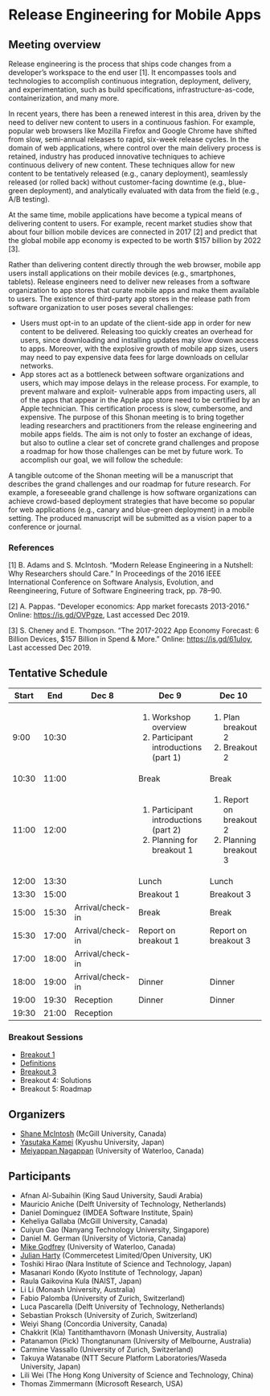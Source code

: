 # Release Engineering for Mobile Apps
## Meeting overview 
Release engineering is the process that ships code changes from a developer’s workspace to the end user [1]. It encompasses tools and technologies to accomplish continuous integration, deployment, delivery, and experimentation, such as build specifications, infrastructure-as-code, containerization, and many more.

In recent years, there has been a renewed interest in this area, driven by the need to deliver new content to users in a continuous fashion. For example, popular web browsers like Mozilla Firefox and Google Chrome have shifted from slow, semi-annual releases to rapid, six-week release cycles. In the domain of web applications, where control over the main delivery process is retained, industry has produced innovative techniques to achieve continuous delivery of new content. These techniques allow for new content to be tentatively released (e.g., canary deployment), seamlessly released (or rolled back) without customer-facing downtime (e.g., blue- green deployment), and analytically evaluated with data from the field (e.g., A/B testing).

At the same time, mobile applications have become a typical means of delivering content to users. For example, recent market studies show that about four billion mobile devices are connected in 2017 [2] and predict that the global mobile app economy is expected to be worth $157 billion by 2022 [3].

Rather than delivering content directly through the web browser, mobile app users install applications on their mobile devices (e.g., smartphones, tablets). Release engineers need to deliver new releases from a software organization to app stores that curate mobile apps and make them available to users. The existence of third-party app stores in the release path from software organization to user poses several challenges:

- Users must opt-in to an update of the client-side app in order for new content to be delivered. Releasing too quickly creates an overhead for users, since downloading and installing updates may slow down access to apps. Moreover, with the explosive growth of mobile app sizes, users may need to pay expensive data fees for large downloads on cellular networks.
- App stores act as a bottleneck between software organizations and users, which may impose delays in the release process. For example, to prevent malware and exploit- vulnerable apps from impacting users, all of the apps that appear in the Apple app store need to be certified by an Apple technician. This certification process is slow, cumbersome, and expensive.
The purpose of this Shonan meeting is to bring together leading researchers and practitioners from the release engineering and mobile apps fields. The aim is not only to foster an exchange of ideas, but also to outline a clear set of concrete grand challenges and propose a roadmap for how those challenges can be met by future work. To accomplish our goal, we will follow the schedule:

A tangible outcome of the Shonan meeting will be a manuscript that describes the grand challenges and our roadmap for future research. For example, a foreseeable grand challenge is how software organizations can achieve crowd-based deployment strategies that have become so popular for web applications (e.g., canary and blue-green deployment) in a mobile setting. The produced manuscript will be submitted as a vision paper to a conference or journal.

### References
[1] B. Adams and S. McIntosh. “Modern Release Engineering in a Nutshell: Why Researchers should Care.” In Proceedings of the 2016 IEEE International Conference on Software Analysis, Evolution, and Reengineering, Future of Software Engineering track, pp. 78–90.

[2] A. Pappas. “Developer economics: App market forecasts 2013-2016.” Online:  https://is.gd/OVPgze, Last accessed Dec 2019.

[3] S. Cheney and E. Thompson. “The 2017-2022 App Economy Forecast: 6 Billion Devices, $157 Billion in Spend & More.” Online: https://is.gd/61uIoy, Last accessed Dec 2019.

## Tentative Schedule

| Start | End   | Dec 8  | Dec 9  | Dec 10 | Dec 11 | Dec 12 |
| ----- | ----- | ------ | ------ | ------ | ------ | ------ |
| 9:00  | 10:30 | | <ol><li>Workshop overview</li><li>Participant introductions (part 1)</li></ol> | <ol><li>Plan breakout 2</li><li>Breakout 2</li></ol> | <ol><li>Plan breakout 4</li><li>Breakout 4</li></ol> | <ol><li>Roadmap Working Session</li></ol> |
| 10:30 | 11:00 | |  Break |  Break | Break | Break |
| 11:00 | 12:00 | | <ol><li>Participant introductions (part 2)</li><li>Planning for breakout 1</li></ol> | <ol><li>Report on breakout 2</li><li>Planning breakout 3</li></ol> | <ol><li>Report on breakout 4</li><li>Excursion details</li></ol> | <ol><li>Firm up future plans</li><li>Meeting closing</li></ol> |
| 12:00 | 13:30 | | Lunch | Lunch | Lunch | Lunch |
| 13:30 | 15:00 | | Breakout 1 | Breakout 3 | Excursion | Departure |
| 15:00 | 15:30 | Arrival/check-in | Break | Break | Excursion | |
| 15:30 | 17:00 | Arrival/check-in | Report on breakout 1 | Report on breakout 3 | Excursion | |
| 17:00 | 18:00 | Arrival/check-in | | | Excursion | |
| 18:00 | 19:00 | Arrival/check-in | Dinner | Dinner | Dinner | |
| 19:00 | 19:30 | Reception | Dinner | Dinner | Dinner | |
| 19:30 | 21:00 | Reception | | | | |

### Breakout Sessions

* [Breakout 1](../master/1stbreakout/README.md)
* [Definitions](../master/2ndbreakout/README.md)
* [Breakout 3](../master/3rdbreakout/README.md)
* Breakout 4: Solutions
* Breakout 5: Roadmap

## Organizers
- [Shane McIntosh](http://rebels.ece.mcgill.ca/) (McGill University, Canada)
- [Yasutaka Kamei](https://posl.ait.kyushu-u.ac.jp/~kamei/) (Kyushu University, Japan)
- [Meiyappan Nagappan](https://cs.uwaterloo.ca/~m2nagapp/) (University of Waterloo, Canada)

## Participants
- Afnan Al-Subaihin (King Saud University, Saudi Arabia)
- Mauricio Aniche (Delft University of Technology, Netherlands)
- Daniel Dominguez (IMDEA Software Institute, Spain)
- Keheliya Gallaba (McGill University, Canada)
- Cuiyun Gao (Nanyang Technology University, Singapore)
- Daniel M. German (University of Victoria, Canada)
- [Mike Godfrey](https://plg.uwaterloo.ca/~migod) (University of Waterloo, Canada)
- [Julian Harty](https://github.com/julianharty) (Commercetest Limited/Open University, UK)
- Toshiki Hirao (Nara Institute of Science and Technology, Japan)
- Masanari Kondo (Kyoto Institute of Technology, Japan)
- Raula Gaikovina Kula (NAIST, Japan)
- Li Li (Monash University, Australia)
- Fabio Palomba (University of Zurich, Switzerland)
- Luca Pascarella (Delft University of Technology, Netherlands)
- Sebastian Proksch (University of Zurich, Switzerland)
- Weiyi Shang (Concordia University, Canada)
- Chakkrit (Kla) Tantithamthavorn (Monash University, Australia)
- Patanamon (Pick) Thongtanunam (University of Melbourne, Australia)
- Carmine Vassallo (University of Zurich, Switzerland)
- Takuya Watanabe (NTT Secure Platform Laboratories/Waseda University, Japan)
- Lili Wei (The Hong Kong University of Science and Technology, China)
- Thomas Zimmermann (Microsoft Research, USA)
